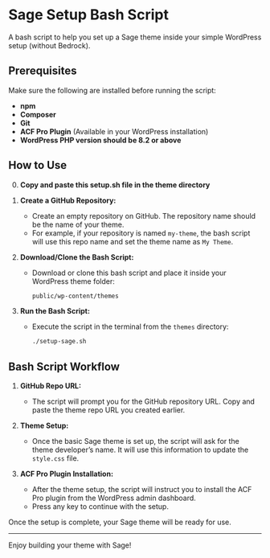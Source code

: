 # Sage Setup Bash Script

A bash script to help you set up a Sage theme inside your simple WordPress setup (without Bedrock).

## Prerequisites

Make sure the following are installed before running the script:

- **npm**
- **Composer**
- **Git**
- **ACF Pro Plugin** (Available in your WordPress installation)
- **WordPress PHP version should be 8.2 or above**

## How to Use

0. **Copy and paste this setup.sh file in the theme directory**

1. **Create a GitHub Repository:**
   - Create an empty repository on GitHub. The repository name should be the name of your theme.
   - For example, if your repository is named `my-theme`, the bash script will use this repo name and set the theme name as `My Theme`.

2. **Download/Clone the Bash Script:**
   - Download or clone this bash script and place it inside your WordPress theme folder:
     ```bash
     public/wp-content/themes
     ```

3. **Run the Bash Script:**
   - Execute the script in the terminal from the `themes` directory:
     ```bash
     ./setup-sage.sh
     ```

## Bash Script Workflow

1. **GitHub Repo URL:**
   - The script will prompt you for the GitHub repository URL. Copy and paste the theme repo URL you created earlier.
   
2. **Theme Setup:**
   - Once the basic Sage theme is set up, the script will ask for the theme developer’s name. It will use this information to update the `style.css` file.

3. **ACF Pro Plugin Installation:**
   - After the theme setup, the script will instruct you to install the ACF Pro plugin from the WordPress admin dashboard.
   - Press any key to continue with the setup.

Once the setup is complete, your Sage theme will be ready for use.

---

Enjoy building your theme with Sage!
